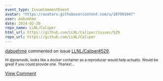 ```yaml
---
event_type: IssueCommentEvent
avatar: "https://avatars.githubusercontent.com/u/10790104?"
user: daboehme
date: 2024-02-20
repo_name: LLNL/Caliper
html_url: https://github.com/LLNL/Caliper/issues/529
repo_url: https://github.com/LLNL/Caliper
---
```


<a href='https://github.com/daboehme' target='_blank'>daboehme</a> commented on issue <a href='https://github.com/LLNL/Caliper/issues/529' target='_blank'>LLNL/Caliper#529</a>.

<small>Hi @pramodk, looks like a docker container as a reproducer would help actually. Would be great if you could provide one. Thanks!...</small>

<a href='https://github.com/LLNL/Caliper/issues/529' target='_blank'>View Comment</a>